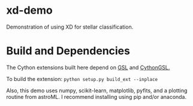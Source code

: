 # xd-demo
Demonstration of using XD for stellar classification.
# Build and Dependencies
The Cython extensions built here depend on <a href="http://www.gnu.org/software/gsl/">GSL</a> and <a href="https://github.com/twiecki/CythonGSL">CythonGSL.</a>

To build the extension:
`python setup.py build_ext --inplace`

Also, this demo uses numpy, scikit-learn, matplotlib, pyfits, and a plotting routine from astroML.  I recommend installing using pip and/or anaconda.
